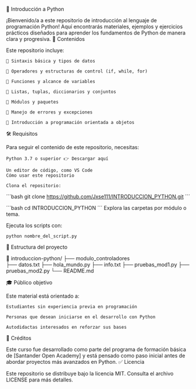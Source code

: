 📘 Introducción a Python

¡Bienvenido/a a este repositorio de introducción al lenguaje de programación Python!
Aquí encontrarás materiales, ejemplos y ejercicios prácticos diseñados para aprender los fundamentos de Python de manera clara y progresiva.
📌 Contenidos

Este repositorio incluye:

    🔹 Sintaxis básica y tipos de datos

    🔹 Operadores y estructuras de control (if, while, for)

    🔹 Funciones y alcance de variables

    🔹 Listas, tuplas, diccionarios y conjuntos

    🔹 Módulos y paquetes

    🔹 Manejo de errores y excepciones

    🔹 Introducción a programación orientada a objetos

🛠️ Requisitos

Para seguir el contenido de este repositorio, necesitas:

    Python 3.7 o superior 👉 Descargar aquí

    Un editor de código, como VS Code
    Cómo usar este repositorio

    Clona el repositorio:

´´´bash
git clone https://github.com/Jxse111/INTRODUCCION_PYTHON.git
´´´

´´´bash
cd INTRODUCCION_PYTHON
´´´
Explora las carpetas por módulo o tema.

Ejecuta los scripts con:

    python nombre_del_script.py

📂 Estructura del proyecto

📁 introduccion-python/
├── modulo_controladores\
├── datos.txt
├── hola_mundo.py
├── info.txt
├── pruebas_mod1.py
├── pruebas_mod2.py
└── README.md

🎓 Público objetivo

Este material está orientado a:

    Estudiantes sin experiencia previa en programación

    Personas que desean iniciarse en el desarrollo con Python

    Autodidactas interesados en reforzar sus bases

📣 Créditos

Este curso fue desarrollado como parte del programa de formación básica de [Santander Open Academy] y está pensado como paso inicial antes de abordar proyectos más avanzados en Python.
✅ Licencia

Este repositorio se distribuye bajo la licencia MIT. Consulta el archivo LICENSE para más detalles.
